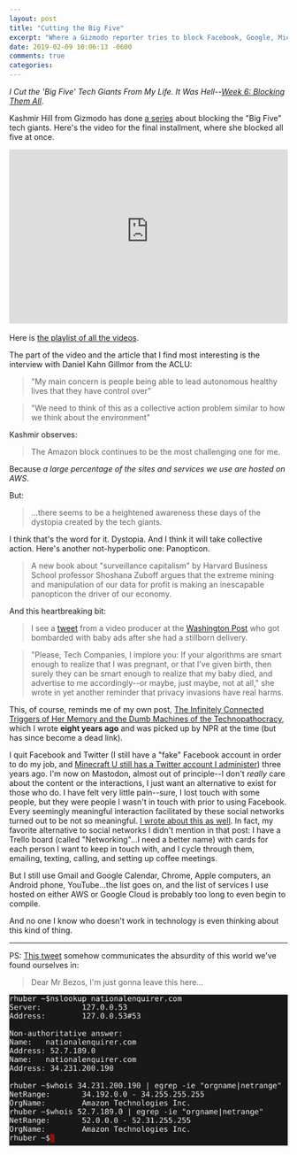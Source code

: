 ```yaml
---
layout: post
title: "Cutting the Big Five"
excerpt: "Where a Gizmodo reporter tries to block Facebook, Google, Microsoft, Apple, and Amazon."
date: 2019-02-09 10:06:13 -0600
comments: true
categories: 
---
```


_I Cut the 'Big Five' Tech Giants From My Life. It Was Hell--[Week 6: Blocking Them All](https://gizmodo.com/i-cut-the-big-five-tech-giants-from-my-life-it-was-hel-1831304194)_.

Kashmir Hill from Gizmodo has done [a series](https://gizmodo.com/c/goodbye-big-five) about blocking the "Big Five" tech giants. Here's the video for the final installment, where she blocked all five at once.

<iframe width="100%" height="315" src="https://www.youtube-nocookie.com/embed/Rxuf1598bjc?rel=0" frameborder="0" allow="accelerometer; autoplay; encrypted-media; gyroscope; picture-in-picture" allowfullscreen></iframe>

Here is [the playlist of all the videos](https://www.youtube.com/playlist?list=PLx1XbvvfIlc4zQgE5ohJA9EJ2NCcGc2QQ).

The part of the video and the article that I find most interesting is the interview with Daniel Kahn Gillmor from the ACLU:

> "My main concern is people being able to lead autonomous healthy lives that they have control over"

> "We need to think of this as a collective action problem similar to how we think about the environment"

Kashmir observes:

> The Amazon block continues to be the most challenging one for me.

Because _a large percentage of the sites and services we use are hosted on AWS_.

But:

> ...there seems to be a heightened awareness these days of the dystopia created by the tech giants.

I think that's the word for it. Dystopia. And I think it will take collective action. Here's another not-hyperbolic one: Panopticon.

> A new book about "surveillance capitalism" by Harvard Business School professor Shoshana Zuboff argues that the extreme mining and manipulation of our data for profit is making an inescapable panopticon the driver of our economy.

And this heartbreaking bit:

> I see a [tweet](https://twitter.com/gbrockell/status/1072589687489998848) from a video producer at the [Washington Post](https://www.washingtonpost.com/lifestyle/2018/12/12/dear-tech-companies-i-dont-want-see-pregnancy-ads-after-my-child-was-stillborn/?noredirect=on&utm_term=.7ca3f92b96d0) who got bombarded with baby ads after she had a stillborn delivery.

> "Please, Tech Companies, I implore you: If your algorithms are smart enough to realize that I was pregnant, or that I’ve given birth, then surely they can be smart enough to realize that my baby died, and advertise to me accordingly--or maybe, just maybe, not at all," she wrote in yet another reminder that privacy invasions have real harms.

This, of course, reminds me of my own post, [The Infinitely Connected Triggers of Her Memory and the Dumb Machines of the Technopathocracy](/2010/11/29/connected/), which I wrote **eight years ago** and was picked up by NPR at the time (but has since become a dead link).

I quit Facebook and Twitter (I still have a "fake" Facebook account in order to do my job, and [Minecraft U still has a Twitter account I administer](https://twitter.com/official_mcu)) three years ago. I'm now on Mastodon, almost out of principle--I don't _really_ care about the content or the interactions, I just want an alternative to exist for those who do. I have felt very little pain--sure, I lost touch with some people, but they were people I wasn't in touch with prior to using Facebook. Every seemingly meaningful interaction facilitated by these social networks turned out to be not so meaningful. [I wrote about this as well](/2018/04/06/where-do-you-go-when-facebook-is-gone/). In fact, my favorite alternative to social networks I didn't mention in that post: I have a Trello board (called "Networking"...I need a better name) with cards for each person I want to keep in touch with, and I cycle through them, emailing, texting, calling, and setting up coffee meetings.

But I still use Gmail and Google Calendar, Chrome, Apple computers, an Android phone, YouTube...the list goes on, and the list of services I use hosted on either AWS or Google Cloud is probably too long to even begin to compile. 

And no one I know who doesn't work in technology is even thinking about this kind of thing. 

---

PS: [This tweet](https://twitter.com/ryanhuber/status/1093665718464327680) somehow communicates the absurdity of this world we've found ourselves in:

> Dear Mr Bezos,
> I'm just gonna leave this here...

![](/assets/2019/02/Dy17JwBVYAAJADj.jpg "The National Enquirer is hosted on AWS")
